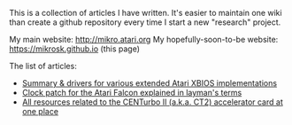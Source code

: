 This is a collection of articles I have written. It's easier to maintain one wiki than create a github repository every time I start a new "research" project.

My main website: http://mikro.atari.org
My hopefully-soon-to-be website: https://mikrosk.github.io (this page)

The list of articles:

- [Summary & drivers for various extended Atari XBIOS implementations](ct2/index.md)
- [Clock patch for the Atari Falcon explained in layman's terms](clockpatch/index.md)
- [All resources related to the CENTurbo II (a.k.a. CT2) accelerator card at one place](xbios/index.md)
